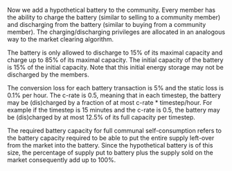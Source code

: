 Now we add a hypothetical battery to the community. Every member has the ability to charge the battery (similar to selling to a community member) and discharging from the battery (similar to buying from a community member). The charging/discharging privileges are allocated in an analogous way to the market clearing algorithm.

The battery is only allowed to discharge to 15% of its maximal capacity and charge up to 85% of its maximal capacity. The initial capacity of the battery is 15% of the initial capacity. Note that this initial energy storage may not be discharged by the members.

The conversion loss for each battery transaction is 5% and the static loss is 0.1% per hour. The c-rate is 0.5, meaning that in each timestep, the battery may be (dis)charged by a fraction of at most c-rate * timestep/hour. For example if the timestep is 15 minutes and the c-rate is 0.5, the battery may be (dis)charged by at most 12.5% of its full capacity per timestep.

The required battery capacity for full communal self-consumption refers to the battery capacity required to be able to put the entire supply left-over from the market into the battery. Since the hypothetical battery is of this size, the percentage of supply put to battery plus the supply sold on the market consequently add up to 100%.
